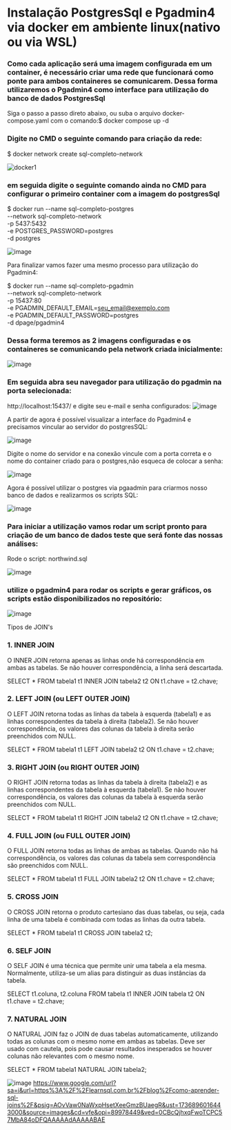 # Instalação PostgresSql e Pgadmin4 via docker em ambiente linux(nativo ou via WSL)

### Como cada aplicação será uma imagem configurada em um container, é necessário criar uma rede que funcionará como ponte para ambos containeres se comunicarem. Dessa forma utilizaremos o Pgadmin4 como interface para utilização do banco de dados PostgresSql

Siga o passo a passo direto abaixo, ou suba o arquivo docker-compose.yaml com o comando:$ docker compose up -d

### Digite no CMD o seguinte comando para criação da rede:

$ docker network create sql-completo-network

![docker1](https://github.com/user-attachments/assets/03cc75dc-4152-42f9-9e9b-98018242b900)

### em seguida digite o seguinte comando ainda no CMD para configurar o primeiro container com a imagem do postgresSql

$ docker run --name sql-completo-postgres \
  --network sql-completo-network \
  -p 5437:5432 \
  -e POSTGRES_PASSWORD=postgres \
  -d postgres


![image](https://github.com/user-attachments/assets/c86c5d05-2d8f-4dfe-a276-4aaa51d274cc)

Para finalizar vamos fazer uma mesmo processo para utilização do Pgadmin4:

$ docker run --name sql-completo-pgadmin \
  --network sql-completo-network \
  -p 15437:80 \
  -e PGADMIN_DEFAULT_EMAIL=seu_email@exemplo.com \
  -e PGADMIN_DEFAULT_PASSWORD=postgres \
  -d dpage/pgadmin4

  ### Dessa forma teremos as 2 imagens configuradas e os containeres se comunicando pela network criada inicialmente:
  
![image](https://github.com/user-attachments/assets/73459b40-f611-4970-b6d6-29d8d586fff8)

### Em seguida abra seu navegador para utilização do pgadmin na porta selecionada:
http://localhost:15437/ e digite seu e-mail e senha configurados:
![image](https://github.com/user-attachments/assets/0f47f32d-5d7c-4fe3-af77-43a7f29340da)

A partir de agora é possível visualizar a interface do Pgadmin4 e precisamos vincular ao servidor do postgresSQL:

![image](https://github.com/user-attachments/assets/56fef358-9eed-444c-b650-2937c65ea7af)

Digite o nome do servidor e na conexão vincule com a porta correta e o nome do container criado para o postgres,não esqueca de colocar a senha:

![image](https://github.com/user-attachments/assets/96ccaffc-86a4-460e-9e4c-a2ef1d9415d2)

Agora é possível utilizar o postgres via pgaadmin para criarmos nosso banco de dados e realizarmos os scripts SQL:

![image](https://github.com/user-attachments/assets/2cf4daf6-67fc-4da9-9402-5df2cc0d9d13)


### Para iniciar a utilização vamos rodar um script pronto para criação de um banco de dados teste que será fonte das nossas análises:
Rode o script: northwind.sql

![image](https://github.com/user-attachments/assets/4392257e-8b4d-4a8c-b5e9-e2100c1d8c51)

### utilize o pgadmin4 para rodar os scripts e gerar gráficos, os scripts estão disponibilizados no repositório:

![image](https://github.com/user-attachments/assets/4ef56be1-0184-458e-ade0-35b292dcbc01)


Tipos de JOIN's

### 1. INNER JOIN
O INNER JOIN retorna apenas as linhas onde há correspondência em ambas as tabelas. Se não houver correspondência, a linha será descartada.

SELECT *
FROM tabela1 t1
INNER JOIN tabela2 t2
ON t1.chave = t2.chave;

### 2. LEFT JOIN (ou LEFT OUTER JOIN)
O LEFT JOIN retorna todas as linhas da tabela à esquerda (tabela1) e as linhas correspondentes da tabela à direita (tabela2). Se não houver correspondência, os valores das colunas da tabela à direita serão preenchidos com NULL.

SELECT *
FROM tabela1 t1
LEFT JOIN tabela2 t2
ON t1.chave = t2.chave;

### 3. RIGHT JOIN (ou RIGHT OUTER JOIN)
O RIGHT JOIN retorna todas as linhas da tabela à direita (tabela2) e as linhas correspondentes da tabela à esquerda (tabela1). Se não houver correspondência, os valores das colunas da tabela à esquerda serão preenchidos com NULL.

SELECT *
FROM tabela1 t1
RIGHT JOIN tabela2 t2
ON t1.chave = t2.chave;

### 4. FULL JOIN (ou FULL OUTER JOIN)
O FULL JOIN retorna todas as linhas de ambas as tabelas. Quando não há correspondência, os valores das colunas da tabela sem correspondência são preenchidos com NULL.

SELECT *
FROM tabela1 t1
FULL JOIN tabela2 t2
ON t1.chave = t2.chave;

### 5. CROSS JOIN
O CROSS JOIN retorna o produto cartesiano das duas tabelas, ou seja, cada linha de uma tabela é combinada com todas as linhas da outra tabela.

SELECT *
FROM tabela1 t1
CROSS JOIN tabela2 t2;

### 6. SELF JOIN
O SELF JOIN é uma técnica que permite unir uma tabela a ela mesma. Normalmente, utiliza-se um alias para distinguir as duas instâncias da tabela.

SELECT t1.coluna, t2.coluna
FROM tabela t1
INNER JOIN tabela t2
ON t1.chave = t2.chave;

### 7. NATURAL JOIN
O NATURAL JOIN faz o JOIN de duas tabelas automaticamente, utilizando todas as colunas com o mesmo nome em ambas as tabelas. Deve ser usado com cautela, pois pode causar resultados inesperados se houver colunas não relevantes com o mesmo nome.

SELECT *
FROM tabela1
NATURAL JOIN tabela2;

![image](https://github.com/user-attachments/assets/c37f4ebc-8aaa-4dcc-9e7c-94bdf1a93e5d)
https://www.google.com/url?sa=i&url=https%3A%2F%2Flearnsql.com.br%2Fblog%2Fcomo-aprender-sql-joins%2F&psig=AOvVaw0NaWxpHsetXeeGmzBUaegR&ust=1736896016443000&source=images&cd=vfe&opi=89978449&ved=0CBcQjhxqFwoTCPC57MbA84oDFQAAAAAdAAAAABAE


